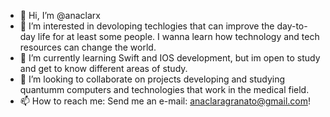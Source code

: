 - 👋 Hi, I’m @anaclarx
- 👀 I’m interested in devoloping techlogies that can improve the day-to-day life for at least some people. 
I wanna learn how technology and tech resources can change the world.
- 🌱 I’m currently learning Swift and IOS development, but im open to study and get to know different areas of study.
- 💞️ I’m looking to collaborate on projects developing and studying quantumm computers and technologies that work in the medical field.
- 📫 How to reach me: Send me an e-mail: anaclaragranato@gmail.com!

<!---
anaclarx/anaclarx is a ✨ special ✨ repository because its `README.md` (this file) appears on your GitHub profile.
You can click the Preview link to take a look at your changes.
--->
